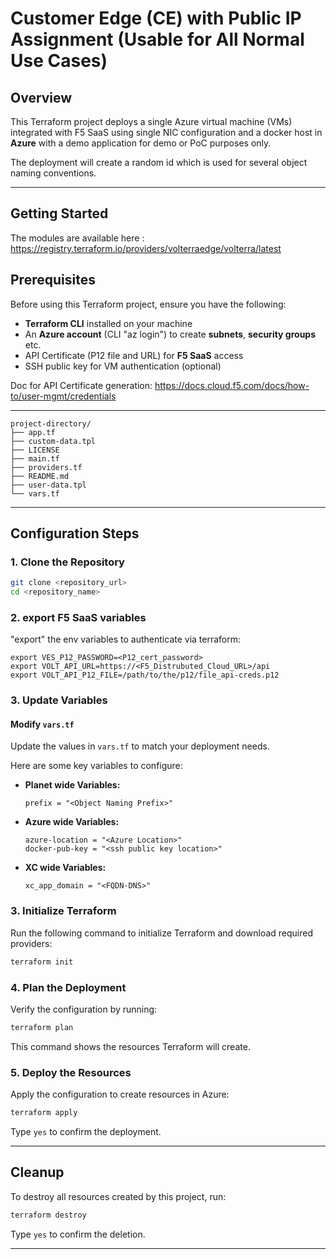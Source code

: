 # Customer Edge (CE) with Public IP Assignment (Usable for All Normal Use Cases)

## Overview
This Terraform project deploys a single Azure virtual machine (VMs) integrated with F5 SaaS
using single NIC configuration and a docker host in **Azure** with a demo application
for demo or PoC purposes only.

The deployment will create a random id which is used for several object
naming conventions.

---

## Getting Started
The modules are available here : https://registry.terraform.io/providers/volterraedge/volterra/latest

## Prerequisites

Before using this Terraform project, ensure you have the following:

- **Terraform CLI** installed on your machine
- An **Azure account** (CLI "az login") to create **subnets**, **security groups** etc.
- API Certificate (P12 file and URL) for **F5 SaaS** access
- SSH public key for VM authentication (optional)

Doc for API Certificate generation: https://docs.cloud.f5.com/docs/how-to/user-mgmt/credentials 

---

```
project-directory/
├── app.tf
├── custom-data.tpl
├── LICENSE
├── main.tf
├── providers.tf
├── README.md
├── user-data.tpl
└── vars.tf
```

---

## Configuration Steps

### 1. Clone the Repository

```bash
git clone <repository_url>
cd <repository_name>
```

### 2. export F5 SaaS variables

"export" the env variables to authenticate via terraform:

```
export VES_P12_PASSWORD=<P12_cert_password>
export VOLT_API_URL=https://<F5_Distrubuted_Cloud_URL>/api
export VOLT_API_P12_FILE=/path/to/the/p12/file_api-creds.p12
```


### 3. Update Variables

#### Modify `vars.tf`
Update the values in `vars.tf` to match your deployment needs.

Here are some key variables to configure:

- **Planet wide Variables:**
  ```hcl
  prefix = "<Object Naming Prefix>"
  ```

- **Azure wide Variables:**
  ```hcl
  azure-location = "<Azure Location>"
  docker-pub-key = "<ssh public key location>"
  ```

- **XC wide Variables:**
  ```hcl
  xc_app_domain = "<FQDN-DNS>"
  ```

### 3. Initialize Terraform

Run the following command to initialize Terraform and download required providers:

```bash
terraform init
```

### 4. Plan the Deployment

Verify the configuration by running:

```bash
terraform plan
```

This command shows the resources Terraform will create.

### 5. Deploy the Resources

Apply the configuration to create resources in Azure:

```bash
terraform apply
```

Type `yes` to confirm the deployment.

---

## Cleanup

To destroy all resources created by this project, run:

```bash
terraform destroy
```

Type `yes` to confirm the deletion.

---
